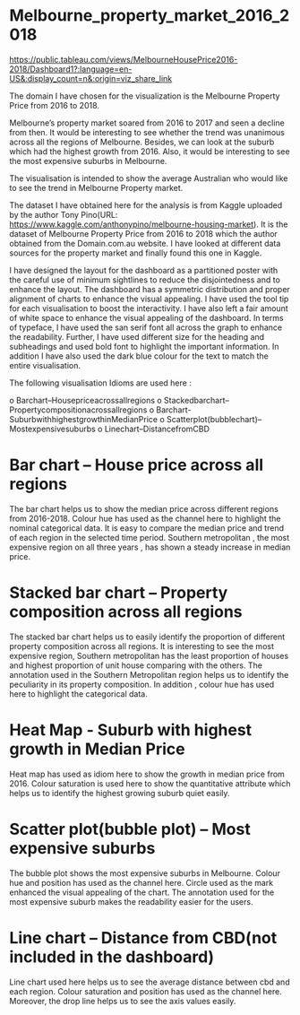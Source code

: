 # Melbourne_property_market_2016_2018

https://public.tableau.com/views/MelbourneHousePrice2016-2018/Dashboard1?:language=en-US&:display_count=n&:origin=viz_share_link

The domain I have chosen for the  visualization is the Melbourne Property Price from 2016 to 2018.

Melbourne’s property market soared from 2016 to 2017 and seen a decline from then. It would be interesting to see whether the trend was unanimous across all the regions of Melbourne. Besides, we can look at the suburb which had the highest growth from 2016. Also, it would be interesting to see the most expensive suburbs in Melbourne.  

The visualisation is intended to show the average Australian who would like to see the trend in Melbourne Property market.  

The dataset  I have obtained here for the analysis is from Kaggle uploaded by the author Tony Pino(URL: https://www.kaggle.com/anthonypino/melbourne-housing-market). It is the dataset of Melbourne Property Price from 2016 to 2018 which the author obtained from the Domain.com.au website. I have looked at different data sources for the property market and finally found this one  in Kaggle.

I have designed the layout for the dashboard as a partitioned poster with the careful use of minimum sightlines to reduce the disjointedness and to enhance the layout. The dashboard has a symmetric distribution and proper alignment of charts to enhance the visual appealing. I have used the tool tip for each visualisation to boost the interactivity. I have also left a fair amount of white space to enhance the visual appealing of the dashboard.
In terms of typeface, I have used the san serif font all across the graph to enhance the readability. Further, I have used different size for the heading and subheadings and used bold font to highlight the important information. In addition I have also used the dark blue colour for the text to match the entire visualisation.

The following visualisation Idioms are used here :

o Barchart–Housepriceacrossallregions
o Stackedbarchart–Propertycompositionacrossallregions o Barchart-SuburbwithhighestgrowthinMedianPrice
o Scatterplot(bubblechart)–Mostexpensivesuburbs
o Linechart–DistancefromCBD

# Bar chart – House price across all regions
The bar chart helps us to show the median price across different regions from 2016-2018. Colour hue has used as the channel here to highlight the nominal categorical data. It is easy to compare the median price and trend of each region in the selected time period. Southern metropolitan , the most expensive region on all three years , has shown a steady increase in median price.

# Stacked bar chart – Property composition across all regions
The stacked bar chart helps us to easily identify the proportion of different property composition across all regions. It is interesting to see the most expensive region, Southern metropolitan has the least proportion of houses and highest proportion of unit house comparing with the others. The annotation used in the Southern Metropolitan region helps us to identify the peculiarity in its property composition. In addition , colour hue has used here to highlight the categorical data.

# Heat Map - Suburb with highest growth in Median Price
Heat map has used as idiom here to show the growth in median price from 2016.
Colour saturation is used here to show the quantitative attribute which helps us to identify the highest growing suburb quiet easily.

# Scatter plot(bubble plot) – Most expensive suburbs
The bubble plot shows the most expensive suburbs in Melbourne. Colour hue and position has used as the channel here. Circle used as the mark enhanced the visual appealing of the chart. The annotation used for the most expensive suburb makes the readability easier for the users.

# Line chart – Distance from CBD(not included in the dashboard)
Line chart used here helps us to see the average distance between cbd and each region. Colour saturation and position has used as the channel here. Moreover, the drop line helps us to see the axis values easily.
